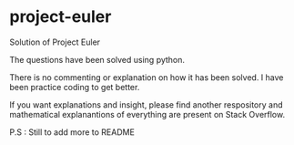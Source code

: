 # project-euler
Solution of Project Euler 

The questions have been solved using python.

There is no commenting or explanation on how it has been solved. I have been practice coding to get better.

If you want explanations and insight, please find another respository and mathematical explanantions of everything are present on Stack Overflow. 


P.S : Still to add more to README

